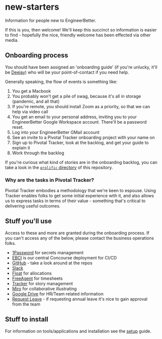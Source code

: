 # new-starters

Information for people new to EngineerBetter.

If this is you, then welcome! We'll keep this succinct so information is easier to find - hopefully the nice, friendly welcome has been effected via other media.

## Onboarding process

You should have been assigned an 'onboarding guide' (if you're unlucky, it'll be [Deejay](https://www.linkedin.com/in/danieljoneseb/)) who will be your point-of-contact if you need help.

Generally speaking, the flow of events is something like:

1. You get a Macbook
1. You probably won't get a pile of swag, because it's all in storage (pandemic, and all that)
1. If you're remote, you should install Zoom as a priority, so that we can help via video call
1. You get an email to your personal address, inviting you to your EngineerBetter Google Workspace account. There'll be a password reset.
1. Log into your EngineerBetter GMail account
1. See an invite to a Pivotal Tracker onboarding project with your name on
1. Sign up to Pivotal Tracker, look at the backlog, and get your guide to explain it
1. Work through the backlog

If you're curious what kind of stories are in the onboarding backlog, you can take a look in the [`prolific` directory](/prolific/) of this repository.

### Why are the tasks in Pivotal Tracker?

Pivotal Tracker embodies a methodology that we're keen to espouse. Using Tracker enables folks to get some initial experience with it, and also allows us to express tasks in terms of their value - something that's critical to delivering useful outcomes.

## Stuff you'll use

Access to these and more are granted during the onboarding process. If you can't access any of the below, please contact the business operations folks.

* [1Password](https://engineerbetter.1password.com) for secrets management
* [EBCI](https://ci.engineerbetter.com) is our central Concourse deployment for CI/CD
* [GitHub](https://github.com/EngineerBetter) - take a look around at the repos
* [Slack](https://engineerbetter.slack.com)
* [Float](https://engineerbetter.float.com) for allocations
* [FreeAgent](https://engineerbetter.freeagent.com) for timesheets
* [Tracker](https://www.pivotaltracker.com) for story management
* [Miro](https://miro.com) for collaborative illustrating
* [Google Drive](https://drive.google.com/drive/folders/1qKZKCuIK9jF_skUv5R0mF7f9MoSYxu8e) for HR/Team related information
* [Request Leave](https://docs.google.com/forms/d/e/1FAIpQLSdl04LSm1mUzdE1uVw2ZZAQQK_HBS4fOEfldrub0MnvYDBW3A/viewform) - if requesting annual leave it's nice to gain approval from the team

## Stuff to install

For information on tools/applications and installation see the [setup](workstation-setup/setup.md) guide.
